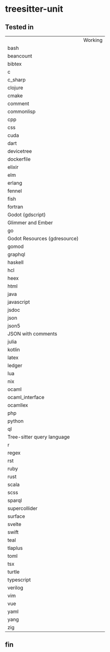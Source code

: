 # treesitter-unit

## Tested in
<table>
<th>
<td>Working</td></th>
<tr>
<td>bash</td><td> </td></tr>
<tr>
<td>beancount</td><td> </td></tr>
<tr>
<td>bibtex</td><td> </td></tr>
<tr>
<td>c</td><td> </td></tr>
<tr>
<td>c_sharp</td><td></td></tr>
<tr>
<td>clojure</td><td> </td></tr>
<tr>
<td>cmake</td><td> </td></tr>
<tr>
<td>comment</td><td> </td></tr>
<tr>
<td>commonlisp</td><td> </td></tr>
<tr>
<td>cpp</td><td> </td></tr>
<tr>
<td>css</td><td> </td></tr>
<tr>
<td>cuda</td><td> </td></tr>
<tr>
<td>dart</td><td> </td></tr>
<tr>
<td>devicetree</td><td> </td></tr>
<tr>
<td>dockerfile</td><td> </td></tr>
<tr>
<td>elixir</td><td> </td></tr>
<tr>
<td>elm</td><td> </td></tr>
<tr>
<td>erlang</td><td> </td></tr>
<tr>
<td>fennel</td><td> </td></tr>
<tr>
<td>fish</td><td> </td></tr>
<tr>
<td>fortran</td><td> </td></tr>
<tr>
<td>Godot (gdscript)</td><td> </td></tr>
<tr>
<td>Glimmer and Ember</td><td> </td></tr>
<tr>
<td>go</td><td></td></tr>
<tr>
<td>Godot Resources (gdresource)</td><td> </td></tr>
<tr>
<td>gomod</td><td> </td></tr>
<tr>
<td>graphql</td><td> </td></tr>
<tr>
<td>haskell</td><td> </td></tr>
<tr>
<td>hcl</td><td> </td></tr>
<tr>
<td>heex</td><td> </td></tr>
<tr>
<td>html</td><td> </td></tr>
<tr>
<td>java</td><td> </td></tr>
<tr>
<td>javascript</td><td></td></tr>
<tr>
<td>jsdoc</td><td> </td></tr>
<tr>
<td>json</td><td> </td></tr>
<tr>
<td>json5</td><td> </td></tr>
<tr>
<td>JSON with comments</td><td> </td></tr>
<tr>
<td>julia</td><td> </td></tr>
<tr>
<td>kotlin</td><td> </td></tr>
<tr>
<td>latex</td><td> </td></tr>
<tr>
<td>ledger</td><td> </td></tr>
<tr>
<td>lua</td><td> </td></tr>
<tr>
<td>nix</td><td> </td></tr>
<tr>
<td>ocaml</td><td> </td></tr>
<tr>
<td>ocaml_interface</td><td> </td></tr>
<tr>
<td>ocamllex</td><td> </td></tr>
<tr>
<td>php</td><td></td></tr>
<tr>
<td>python</td><td></td></tr>
<tr>
<td>ql</td><td> </td></tr>
<tr>
<td>Tree-sitter query language</td><td> </td></tr>
<tr>
<td>r</td><td> </td></tr>
<tr>
<td>regex</td><td> </td></tr>
<tr>
<td>rst</td><td></td></tr>
<tr>
<td>ruby</td><td></td></tr>
<tr>
<td>rust</td><td></td></tr>
<tr>
<td>scala</td><td> </td></tr>
<tr>
<td>scss</td><td> </td></tr>
<tr>
<td>sparql</td><td> </td></tr>
<tr>
<td>supercollider</td><td> </td></tr>
<tr>
<td>surface</td><td> </td></tr>
<tr>
<td>svelte</td><td> </td></tr>
<tr>
<td>swift</td><td> </td></tr>
<tr>
<td>teal</td><td> </td></tr>
<tr>
<td>tlaplus</td><td> </td></tr>
<tr>
<td>toml</td><td> </td></tr>
<tr>
<td>tsx</td><td> </td></tr>
<tr>
<td>turtle</td><td> </td></tr>
<tr>
<td>typescript</td><td></td></tr>
<tr>
<td>verilog</td><td> </td></tr>
<tr>
<td>vim</td><td> </td></tr>
<tr>
<td>vue</td><td> </td></tr>
<tr>
<td>yaml</td><td> </td></tr>
<tr>
<td>yang</td><td> </td></tr>
<tr>
<td>zig</td><td></td></tr>
</table>
<!--textobjectinfo-->

## fin
